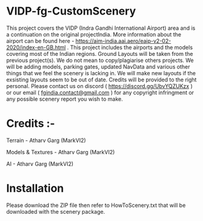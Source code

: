 # VIDP-fg-CustomScenery
This project covers the VIDP (Indra Gandhi International Airport) area and is a continuation on the original projectIndia. More information about the airport can be found here - https://aim-india.aai.aero/eaip-v2-02-2020/index-en-GB.html . This project includes the airports and the models covering most of the Indian regions. Ground Layouts will be taken from the previous project(s). We do not mean to copy/plagiarise others projects. We will be adding models, parking gates, updated NavData and various other things that we feel the scenery is lacking in. We will make new layouts if the exsisting layouts seem to be out of date. Credits will be provided to the right personal. Please contact us on discord ( https://discord.gg/UbvYQZUKzx ) or our email ( fgindia.contact@gmail.com ) for any copyright infringment or any possible scenery report you wish to make.

# Credits :- 
Terrain - Atharv Garg (MarkVI2)

Models & Textures - Atharv Garg (MarkVI2)

AI - Atharv Garg (MarkVI2)

# Installation
Please download the ZIP file then refer to HowToScenery.txt that will be downloaded with the scenery package.